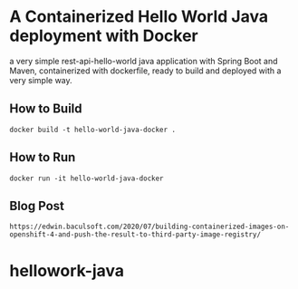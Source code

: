 # A Containerized Hello World Java deployment with Docker 

a very simple rest-api-hello-world java application with Spring Boot and Maven, containerized with dockerfile, ready to build and deployed with a very simple way.

## How to Build
```
docker build -t hello-world-java-docker .
```  

## How to Run
```
docker run -it hello-world-java-docker
```

## Blog Post
```
https://edwin.baculsoft.com/2020/07/building-containerized-images-on-openshift-4-and-push-the-result-to-third-party-image-registry/
```
# hellowork-java

